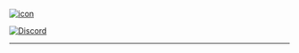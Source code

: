 <a href="https://principlecreativity.github.io">![icon](https://github.com/PrincipleCreativity/.github/blob/main/pictures/icon.png)</a>



<a href="https://discord.gg/48F8eF5Yra"><img alt="Discord" src="https://img.shields.io/discord/1066632898515578931?color=4a0080&label=discordcommunity&style=for-the-badge"></a>

----


